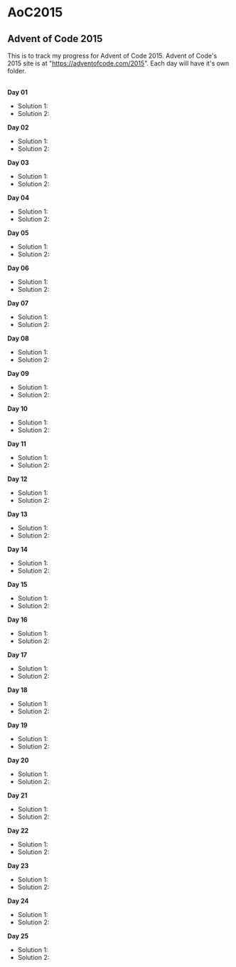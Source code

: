 # AoC2015
## Advent of Code 2015

This is to track my progress for Advent of Code 2015. Advent of Code's 2015 site is at "https://adventofcode.com/2015". Each day will have it's own folder.<br><br>

**Day 01**
* Solution 1:
* Solution 2:

**Day 02**
* Solution 1:
* Solution 2:

**Day 03**
* Solution 1:
* Solution 2:

**Day 04**
* Solution 1:
* Solution 2:

**Day 05**
* Solution 1:
* Solution 2:

**Day 06**
* Solution 1:
* Solution 2:

**Day 07**
* Solution 1:
* Solution 2:

**Day 08**
* Solution 1:
* Solution 2:

**Day 09**
* Solution 1:
* Solution 2:

**Day 10**
* Solution 1:
* Solution 2:

**Day 11**
* Solution 1:
* Solution 2:

**Day 12**
* Solution 1:
* Solution 2:

**Day 13**
* Solution 1:
* Solution 2:

**Day 14**
* Solution 1:
* Solution 2:

**Day 15**
* Solution 1:
* Solution 2:

**Day 16**
* Solution 1:
* Solution 2:

**Day 17**
* Solution 1:
* Solution 2:

**Day 18**
* Solution 1:
* Solution 2:

**Day 19**
* Solution 1:
* Solution 2:

**Day 20**
* Solution 1:
* Solution 2:

**Day 21**
* Solution 1:
* Solution 2:

**Day 22**
* Solution 1:
* Solution 2:

**Day 23**
* Solution 1:
* Solution 2:

**Day 24**
* Solution 1:
* Solution 2:

**Day 25**
* Solution 1:
* Solution 2: